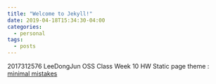 ```yaml
---
title: "Welcome to Jekyll!"
date: 2019-04-18T15:34:30-04:00
categories:
  - personal
tags:
  - posts
---
```


2017312576 LeeDongJun
OSS Class
Week 10 HW Static page
theme : [minimal mistakes](https://github.com/mmistakes/minimal-mistakes)
